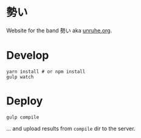 # 勢い

Website for the band 勢い aka [unruhe.org](http://unruhe.org).

# Develop

    yarn install # or npm install
    gulp watch

# Deploy

    gulp compile

... and upload results from `compile` dir to the server.
